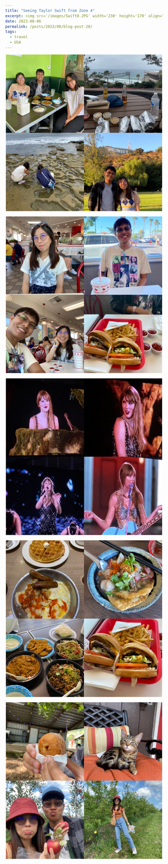 ```yaml
---
title: "Seeing Taylor Swift from Zone 4"
excerpt: <img src='/images/Swift0.JPG' width='230' height='170' align="right" hspace="20">  Getting Taylor Swift's Era Tour concert was highly competitive if you wasn't aware of that yet. We were trying to affordable tickets at So-Fi stadium in LA, but failed. Luckily, Taylor added a new date for unlucky fans like us, so we were able to get two 50 dollar tickets at Zone 4 of So-Fi stadium. How far were the seats from Taylor Swift? The answer is far enough that you wouldn't want to pay more than 50 dollars. Still, So-Fi is very equipped. Their huge screen around the stadium made us feel so close to the stage. 3 hours went by so fast! 
date: 2023-08-06
permalink: /posts/2023/08/blog-post-28/
tags:
  - travel
  - USA
---
```



<p align="center">
  <img src="/images/Swift1.JPG" width='500' height= '500'>
</p>

<p align="center">
  <img src="/images/Swift2.JPG" width='500' height= '500'>
</p>

<p align="center">
  <img src="/images/Swift3.JPG" width='500' height= '500'>
</p>

<p align="center">
  <img src="/images/Swift4.JPG" width='500' height= '500'>
</p>

<p align="center">
  <img src="/images/Swift5.JPG" width='500' height= '500'>
</p>
